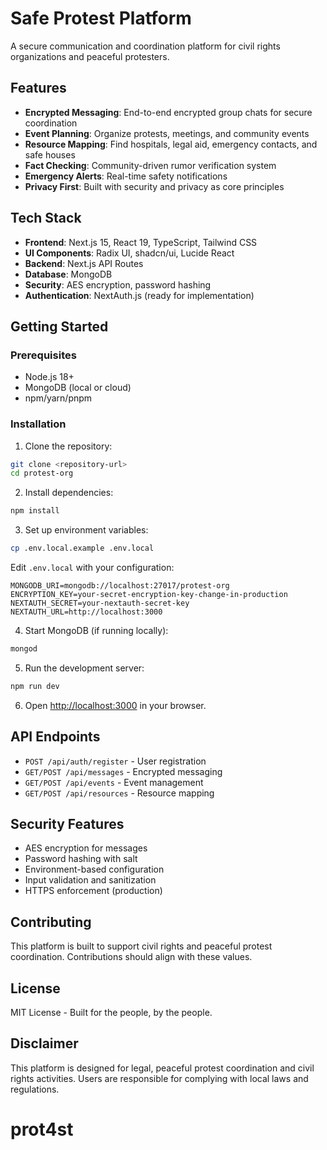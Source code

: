# Safe Protest Platform

A secure communication and coordination platform for civil rights organizations and peaceful protesters.

## Features

- **Encrypted Messaging**: End-to-end encrypted group chats for secure coordination
- **Event Planning**: Organize protests, meetings, and community events
- **Resource Mapping**: Find hospitals, legal aid, emergency contacts, and safe houses
- **Fact Checking**: Community-driven rumor verification system
- **Emergency Alerts**: Real-time safety notifications
- **Privacy First**: Built with security and privacy as core principles

## Tech Stack

- **Frontend**: Next.js 15, React 19, TypeScript, Tailwind CSS
- **UI Components**: Radix UI, shadcn/ui, Lucide React
- **Backend**: Next.js API Routes
- **Database**: MongoDB
- **Security**: AES encryption, password hashing
- **Authentication**: NextAuth.js (ready for implementation)

## Getting Started

### Prerequisites

- Node.js 18+ 
- MongoDB (local or cloud)
- npm/yarn/pnpm

### Installation

1. Clone the repository:
```bash
git clone <repository-url>
cd protest-org
```

2. Install dependencies:
```bash
npm install
```

3. Set up environment variables:
```bash
cp .env.local.example .env.local
```

Edit `.env.local` with your configuration:
```env
MONGODB_URI=mongodb://localhost:27017/protest-org
ENCRYPTION_KEY=your-secret-encryption-key-change-in-production
NEXTAUTH_SECRET=your-nextauth-secret-key
NEXTAUTH_URL=http://localhost:3000
```

4. Start MongoDB (if running locally):
```bash
mongod
```

5. Run the development server:
```bash
npm run dev
```

6. Open [http://localhost:3000](http://localhost:3000) in your browser.

## API Endpoints

- `POST /api/auth/register` - User registration
- `GET/POST /api/messages` - Encrypted messaging
- `GET/POST /api/events` - Event management
- `GET/POST /api/resources` - Resource mapping

## Security Features

- AES encryption for messages
- Password hashing with salt
- Environment-based configuration
- Input validation and sanitization
- HTTPS enforcement (production)

## Contributing

This platform is built to support civil rights and peaceful protest coordination. Contributions should align with these values.

## License

MIT License - Built for the people, by the people.

## Disclaimer

This platform is designed for legal, peaceful protest coordination and civil rights activities. Users are responsible for complying with local laws and regulations.
# prot4st
